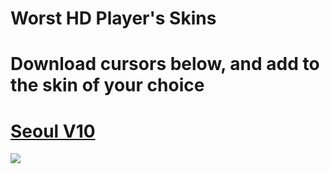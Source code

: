 # Worst HD Player's Skins

# Download cursors below, and add to the skin of your choice

# [Seoul V10](https://drive.google.com/u/0/uc?id=1Y0IvxhFFVWWPp1bzKbh71JePTmxIdsoy&export=download)
![](https://i.imgur.com/UCLaVy2.png)
